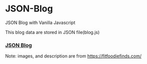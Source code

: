 # JSON-Blog
JSON Blog with Vanilla Javascript

This blog data are stored in JSON file(blog.js)  
### [JSON Blog](https://json-blog-2kqb4mzs7-manoj-m-01.vercel.app/)

Note: images, and description are from https://fitfoodiefinds.com/

